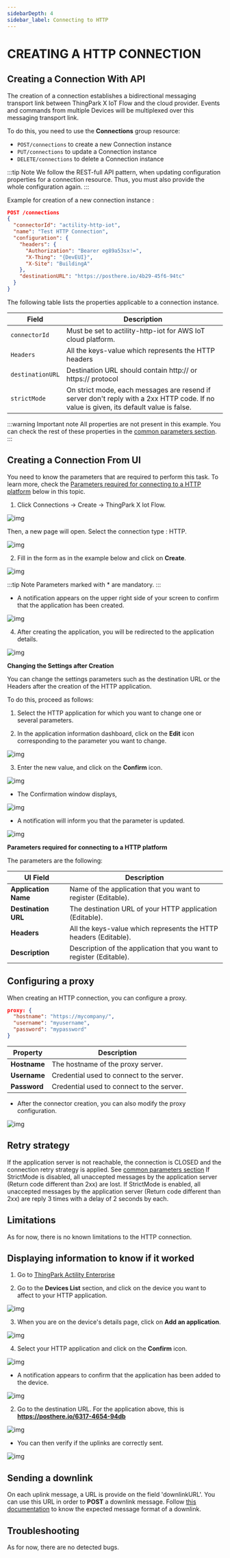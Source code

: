 ```yaml
---
sidebarDepth: 4
sidebar_label: Connecting to HTTP
---
```


# CREATING A HTTP CONNECTION

## Creating a Connection With API

The creation of a connection establishes a bidirectional messaging transport link between ThingPark X IoT Flow and the cloud provider. Events and commands from multiple Devices will be multiplexed over this messaging transport link.

To do this, you need to use the **Connections** group resource:

* `POST/connections` to create a new Connection instance
* `PUT/connections` to update a Connection instance
* `DELETE/connections` to delete a Connection instance

:::tip Note
We follow the REST-full API pattern, when updating configuration properties for a connection resource. Thus, you must also provide the whole configuration again.
:::

Example for creation of a new connection instance :

```json
POST /connections
{
  "connectorId": "actility-http-iot",
  "name": "Test HTTP Connection",
  "configuration": {
    "headers": {
      "Authorization": "Bearer eg89a53sx!=",
      "X-Thing": "{DevEUI}",
      "X-Site": "BuildingA"
    },
    "destinationURL": "https://posthere.io/4b29-45f6-94tc"
  }
}
```

The following table lists the properties applicable to a connection instance.

| Field | Description |
| ------ | ----------- |
| ```connectorId``` | Must be set to actility-http-iot for AWS IoT cloud platform. |
| ```Headers``` | All the keys-value which represents the HTTP headers |
| ```destinationURL``` | Destination URL should contain http:// or https:// protocol |
| ```strictMode``` | On strict mode, each messages are resend if server don't reply with a 2xx HTTP code. If no value is given, its default value is false. |

:::warning Important note
All properties are not present in this example. You can check the rest of these properties in the [common parameters section](../../../Getting_Started/Setting_Up_A_Connection_instance/About_connections.html#common-parameters).
:::

## Creating a Connection From UI

You need to know the parameters that are required to perform this task. To learn more, check the [Parameters required for connecting to a HTTP platform](#HTTPparameters) below in this topic.

1. Click Connections -> Create -> ThingPark X Iot Flow.

![img](images/ui/create_connection.png)

Then, a new page will open. Select the connection type : HTTP.

![img](images/ui/create_http.png)

2. Fill in the form as in the example below and click on **Create**.

![img](images/ui/form-filled.png)

:::tip Note
Parameters marked with * are mandatory.
:::

* A notification appears on the upper right side of your screen to confirm that the application has been created.

![img](images/ui/notification-creation.png)

4. After creating the application, you will be redirected to the application details.

![img](images/ui/application-details.png)

**Changing the Settings after Creation**

You can change the settings parameters such as the destination URL or the Headers after the creation of the HTTP application.

To do this, proceed as follows:

1. Select the HTTP application for which you want to change one or several parameters.

2. In the application information dashboard, click on the **Edit** icon corresponding to the parameter you want to change.

![img](images/ui/edit-button.png)

3. Enter the new value, and click on the **Confirm** icon.

![img](images/ui/confirm.png)

* The Confirmation window displays,

![img](images/ui/proceed-update.png)

* A notification will inform you that the parameter is updated.

![img](images/ui/notification-update.png)

<a id="HTTPparameters">**Parameters required for connecting to a HTTP platform**</a>

The parameters are the following:

| UI Field | Description |
| ------ | ----------- |
| **Application Name** | Name of the application that you want to register (Editable). |
| **Destination URL** | The destination URL of your HTTP application (Editable). |
| **Headers** | All the keys-value which represents the HTTP headers (Editable). |
| **Description** | Description of the application that you want to register (Editable). |

## Configuring a proxy

When creating an HTTP connection, you can configure a proxy.

```json
proxy: {
  "hostname": "https://mycompany/", 
  "username": "myusername", 
  "password": "mypassword"
}
```

| Property | Description |
| -------- | ----------- |
| **Hostname** | The hostname of the proxy server. |
| **Username** | Credential used to connect to the server. |
| **Password** | Credential used to connect to the server. |

* After the connector creation, you can also modify the proxy configuration.

![img](images/ui/proxy-configure.png)
## Retry strategy
If the application server is not reachable, the connection is CLOSED and the connection retry strategy is applied. See [common parameters section](../../../Getting_Started/Setting_Up_A_Connection_instance/About_connections.html#common-parameters)
If StrictMode is disabled, all unaccepted messages by the application server (Return code different than 2xx) are lost.
If StrictMode is enabled, all unaccepted messages by the application server (Return code different than 2xx) are reply 3 times with a delay of 2 seconds by each.


## Limitations

As for now, there is no known limitations to the HTTP connection.

## Displaying information to know if it worked

1. Go to [ThingPark Actility Enterprise](https://community.thingpark.io/tpe/#/login)

2. Go to the **Devices List** section, and click on the device you want to affect to your HTTP application.

![img](images/list-devices.png)

3. When you are on the device's details page, click on **Add an application**.

![img](images/add-application.png)

4. Select your HTTP application and click on the **Confirm** icon.

![img](images/select-application.png)

* A notification appears to confirm that the application has been added to the device.

![img](images/notification-application.png)

2. Go to the destination URL. For the application above, this is **https://posthere.io/6317-4654-94db**

![img](images/posthere.png)

* You can then verify if the uplinks are correctly sent.

![img](images/posthere-result.png)

## Sending a downlink

On each uplink message, a URL is provide on the field 'downlinkURL'. You can use this URL in order to **POST** a downlink message.
Follow <a href="https://docs.thingpark.com/thingpark-x/latest/Message/Downlink_Message/#original-message">this documentation</a> to know the expected message format of a downlink.

## Troubleshooting

[comment]: <> (<a name="troubleshooting"></a>)
As for now, there are no detected bugs.
